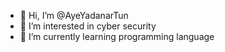 - 👋 Hi, I’m @AyeYadanarTun
- 👀 I’m interested in cyber security
- 🌱 I’m currently learning programming language


<!---
JuJue14/JuJue14 is a ✨ special ✨ repository because its `README.md` (this file) appears on your GitHub profile.
You can click the Preview link to take a look at your changes.
--->
